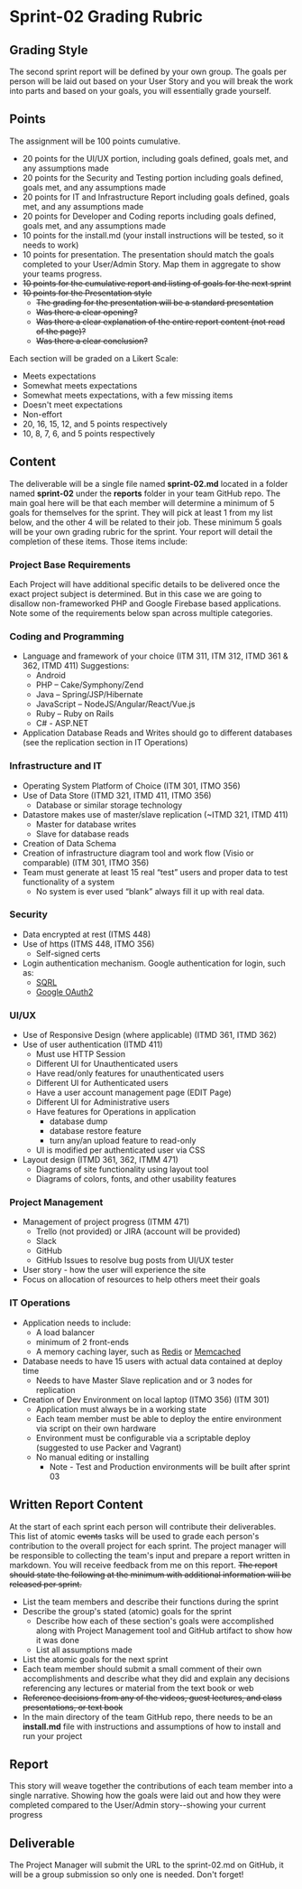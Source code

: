 # Sprint-02 Grading Rubric

## Grading Style

The second sprint report will be defined by your own group.  The goals per person will be laid out based on your User Story and you will break the work into parts and based on your goals, you will essentially grade yourself.

## Points

The assignment will be 100 points cumulative.

- 20 points for the UI/UX portion, including goals defined, goals met, and any assumptions made
- 20 points for the Security and Testing portion including goals defined, goals met, and any assumptions made
- 20 points for IT and Infrastructure Report including goals defined, goals met, and any assumptions made
- 20 points for Developer and Coding reports including goals defined, goals met, and any assumptions made
- 10 points for the install.md (your install instructions will be tested, so it needs to work)
- 10 points for presentation.  The presentation should match the goals completed to your User/Admin Story.  Map them in aggregate to show your teams progress.
- ~~10 points for the cumulative report and listing of goals for the next sprint~~
- ~~10 points for the Presentation style~~
  - ~~The grading for the presentation will be a standard presentation~~
  - ~~Was there a clear opening?~~
  - ~~Was there a clear explanation of the entire report content (not read of the page)?~~
  - ~~Was there a clear conclusion?~~

Each section will be graded on a Likert Scale:

- Meets expectations
- Somewhat meets expectations
- Somewhat meets expectations, with a few missing items
- Doesn't meet expectations
- Non-effort
- 20, 16, 15, 12, and 5 points respectively
- 10, 8, 7, 6, and 5 points respectively

## Content

The deliverable will be a single file named **sprint-02.md** located in a folder named **sprint-02** under the **reports** folder in your team GitHub repo. The main goal here will be that each member will determine a minimum of 5 goals for themselves for the sprint.  They will pick at least 1 from my list below, and the other 4 will be related to their job.   These minimum 5 goals will be your own grading rubric for the sprint. Your report will detail the completion of these items.   Those items include:

### Project Base Requirements

Each Project will have additional specific details to be delivered once the exact project subject is determined.  But in this case we are going to disallow non-frameworked PHP and Google Firebase based applications.  Note some of the requirements below span across multiple categories.

### Coding and Programming

- Language and framework of your choice (ITM 311, ITM 312, ITMD 361 & 362, ITMD 411) Suggestions:
  - Android
  - PHP – Cake/Symphony/Zend
  - Java – Spring/JSP/Hibernate
  - JavaScript – NodeJS/Angular/React/Vue.js
  - Ruby – Ruby on Rails
  - C# - ASP.NET
- Application Database Reads and Writes should go to different databases (see the replication section in IT Operations)

### Infrastructure and IT

- Operating System Platform of Choice (ITM 301, ITMO 356)
- Use of Data Store (ITMD 321, ITMD 411, ITMO 356)
  - Database or similar storage technology
- Datastore makes use of master/slave replication (~ITMD 321, ITMD 411)
  - Master for database writes
  - Slave for database reads
- Creation of Data Schema
- Creation of infrastructure diagram tool and work flow (Visio or comparable) (ITM 301, ITMO 356)
- Team must generate at least 15 real “test” users and proper data to test functionality of a system
  - No system is ever used “blank” always fill it up with real data.

### Security

- Data encrypted at rest (ITMS 448)
- Use of https (ITMS 448, ITMO 356)
  - Self-signed certs
- Login authentication mechanism. Google authentication for login, such as:
  - [SQRL](https://www.grc.com/sqrl/sqrl.htm "SQRL introduction page")
  - [Google OAuth2](https://developers.google.com/identity/protocols/OAuth2 "Google OAuth2 authentication")

### UI/UX

- Use of Responsive Design (where applicable) (ITMD 361, ITMD 362)
- Use of user authentication (ITMD 411)
  - Must use HTTP Session
  - Different UI for Unauthenticated users
  - Have read/only features for unauthenticated users
  - Different UI for Authenticated users
  - Have a user account management page (EDIT Page)
  - Different UI for Administrative users
  - Have features for Operations in application
    - database dump
    - database restore feature
    - turn any/an upload feature to read-only
  - UI is modified per authenticated user via CSS
- Layout design (ITMD 361, 362, ITMM 471)
  - Diagrams of site functionality using layout tool
  - Diagrams of colors, fonts, and other usability features

### Project Management

- Management of project progress (ITMM 471)
  - Trello (not provided) or JIRA (account will be provided)
  - Slack
  - GitHub
  - GitHub Issues to resolve bug posts from UI/UX tester
- User story - how the user will experience the site
- Focus on allocation of resources to help others meet their goals

### IT Operations

- Application needs to include:
  - A load balancer
  - minimum of 2 front-ends
  - A memory caching layer, such as [Redis](https://redis.io/ "Redis caching page") or [Memcached](https://www.memcached.org/ "Memcached main website")
- Database needs to have 15 users with actual data contained at deploy time
  - Needs to have Master Slave replication and or 3 nodes for replication
- Creation of Dev Environment on local laptop (ITMO 356) (ITM 301)
  - Application must always be in a working state
  - Each team member must be able to deploy the entire environment via script on their own hardware
  - Environment must be configurable via a scriptable deploy (suggested to use Packer and Vagrant)
  - No manual editing or installing
    - Note - Test and Production environments will be built after sprint 03

## Written Report Content

At the start of each sprint each person will contribute their deliverables.  This list of atomic ~~events~~ tasks will be used to grade each person's contribution to the overall project for each sprint.  The project manager will be responsible to collecting the team's input and prepare a report written in markdown.  You will receive feedback from me on this report.  ~~The report should state the following at the minimum with additional information will be released per sprint.~~

- List the team members and describe their functions during the sprint
- Describe the group's stated (atomic) goals for the sprint
  - Describe how each of these section's goals were accomplished along with Project Management tool and GitHub artifact to show how it was done
  - List all assumptions made
- List the atomic goals for the next sprint
- Each team member should submit a small comment of their own accomplishments and describe what they did and explain any decisions referencing any lectures or material from the text book or web
- ~~Reference decisions from any of the videos, guest lectures, and class presentations, or text book~~
- In the main directory of the team GitHub repo, there needs to be an **install.md** file with instructions and assumptions of how to install and run your project

## Report

This story will weave together the contributions of each team member into a single narrative. Showing how the goals were laid out and how they were completed compared to the User/Admin story--showing your current progress

## Deliverable

The Project Manager will submit the URL to the sprint-02.md on GitHub, it will be a group submission so only one is needed.  Don't forget!
